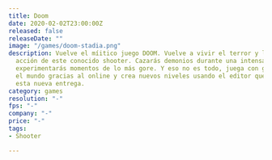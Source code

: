 ```yaml
---
title: Doom
date: 2020-02-02T23:00:00Z
released: false
releaseDate: ""
image: "/games/doom-stadia.png"
description: Vuelve el míitico juego DOOM. Vuelve a vivir el terror y la frenética
  acción de este conocido shooter. Cazarás demonios durante una intensa campaña y
  experimentarás momentos de lo más gore. Y eso no es todo, juega con gente de todo
  el mundo gracias al online y crea nuevos niveles usando el editor que nos proporciona
  esta nueva entrega.
category: games
resolution: "-"
fps: "-"
company: "-"
price: "-"
tags:
- Shooter

---
```

